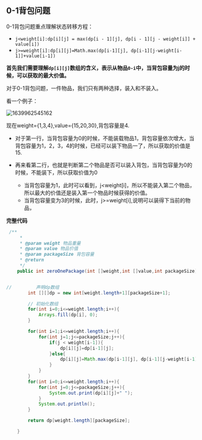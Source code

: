## 0-1背包问题

0-1背包问题重点理解状态转移方程：

- `j<weight[i]:dp[i][j] = max(dp[i - 1][j], dp[i - 1][j - weight[i]] + value[i])`
- `j>=weight[i]:dp[i][j]=Math.max(dp[i-1][j], dp[i-1][j-weight[i-1]]+value[i-1])`

**首先我们需要理解`dp[i][j]`数组的含义，表示从物品`0-i`中，当背包容量为j的时候，可以获取的最大价值。**

对于0-1背包问题，一件物品，我们只有两种选择，装入和不装入。

看一个例子：

![1639962545162](C:\Users\MrR\AppData\Roaming\Typora\typora-user-images\1639962545162.png)

现在weight={1,3,4},value={15,20,30},背包容量是4.

- 对于第一行，当背包容量为0的时候，不能装载物品1，背包容量依次增大，当背包容量为1，2，3，4的时候，已经可以装下物品一了，所以获取的价值是15.

- 再来看第二行，也就是判断第二个物品是否可以装入背包，当背包容量为0的时候，不能装下，所以获取价值为0
  - 当背包容量为1，此时可以看到，j<weight[i]，所以不能装入第二个物品，所以最大的价值还是装入第一个物品时候获得的价值。
  - 当背包容量变为3的时候，此时，j>=weight[i],说明可以装得下当前的物品，

**完整代码**

~~~ java
 /**
     * 
     * @param weight 物品重量
     * @param value 物品价值
     * @param packageSize 背包容量
     * @return
     */
    public int zeroOnePackage(int []weight,int []value,int packageSize){


//         声明dp数组
        int [][]dp = new int[weight.length+1][packageSize+1];

        // 初始化数组
        for(int i=0;i<=weight.length;i++){
            Arrays.fill(dp[i], 0);
        }

        for(int i=1;i<=weight.length;i++){
            for(int j=1;j<=packageSize;j++){
                if(j < weight[i-1]){
                    dp[i][j]=dp[i-1][j];
                }else{
                    dp[i][j]=Math.max(dp[i-1][j], dp[i-1][j-weight[i-1]]+value[i-1]);
                }
            }
        }
        for(int i=0;i<=weight.length;i++){
            for(int j=0;j<=packageSize;j++){
                System.out.print(dp[i][j]+" ");
            }
            System.out.println();
        }

        return dp[weight.length][packageSize];

    }
~~~

